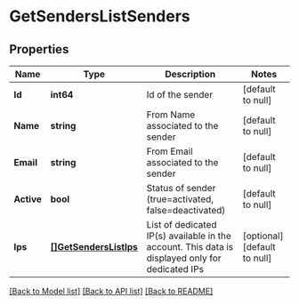 # GetSendersListSenders

## Properties
Name | Type | Description | Notes
------------ | ------------- | ------------- | -------------
**Id** | **int64** | Id of the sender | [default to null]
**Name** | **string** | From Name associated to the sender | [default to null]
**Email** | **string** | From Email associated to the sender | [default to null]
**Active** | **bool** | Status of sender (true&#x3D;activated, false&#x3D;deactivated) | [default to null]
**Ips** | [**[]GetSendersListIps**](getSendersListIps.md) | List of dedicated IP(s) available in the account. This data is displayed only for dedicated IPs | [optional] [default to null]

[[Back to Model list]](../README.md#documentation-for-models) [[Back to API list]](../README.md#documentation-for-api-endpoints) [[Back to README]](../README.md)


